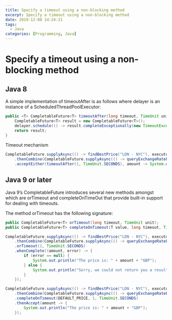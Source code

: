 ```yaml
---
title: Specify a timeout using a non-blocking method
excerpt: Specify a timeout using a non-blocking method
date: 2019-12-08 14:24:21
tags:
  - Java
categories: [Programming, Java]
---
```


# Specify a timeout using a non-blocking method

## Java 8

A simple implementation of timeoutAfter is as follows where delayer is an instance of a ScheduledThreadPoolExecutor:

```java
public <T> CompletableFuture<T> timeoutAfter(long timeout, TimeUnit unit) {
    CompletableFuture<T> result = new CompletableFuture<T>();
    delayer.schedule(() -> result.completeExceptionally(new TimeoutException()), timeout, unit);
    return result;
}
```

Timeout mechanism

```java
CompletableFuture.supplyAsync(() -> findBestPrice("LDN - NYC"), executorService)
    .thenCombine(CompletableFuture.supplyAsync(() -> queryExchangeRateFor("GBP")), this::convert)
    .acceptEither(timeoutAfter(1, TimeUnit.SECONDS), amount -> System.out.println("The price is: " + amount + "GBP"));
```

## Java 9 or later

Java 9’s CompletableFuture introduces several new methods amongst which are orTimeout and completeOnTimeOut that provide built-in support for dealing with timeouts.

The method orTimeout has the following signature:

```java
public CompletableFuture<T> orTimeout(long timeout, TimeUnit unit);
public CompletableFuture<T> completeOnTimeout(T value, long timeout, TimeUnit unit);
```

```java
CompletableFuture.supplyAsync(() -> findBestPrice("LDN - NYC"), executorService)
    .thenCombine(CompletableFuture.supplyAsync(() -> queryExchangeRateFor("GBP")), this::convert)
    .orTimeout(1, TimeUnit.SECONDS)
    .whenComplete((amount, error) -> {
        if (error == null) {
            System.out.println("The price is: " + amount + "GBP");
        } else {
            System.out.println("Sorry, we could not return you a result");
        }
    });

CompletableFuture.supplyAsync(() -> findBestPrice("LDN - NYC"), executorService)
    .thenCombine(CompletableFuture.supplyAsync(() -> queryExchangeRateFor("GBP")), this::convert)
    .completeOnTimeout(DEFAULT_PRICE, 1, TimeUnit.SECONDS)
    .thenAccept(amount -> {
        System.out.println("The price is: " + amount + "GBP");
    });
```
